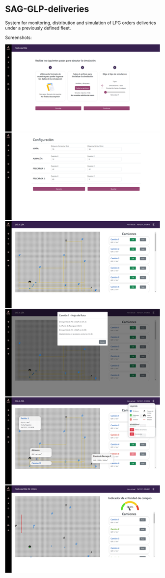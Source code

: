 # SAG-GLP-deliveries
System for monitoring, distribution and simulation of LPG orders deliveries under a previously defined fleet.

Screenshots:

![1](1.png)
![2](2.png)
![3](3.png)
![4](4.png)
![5](5.png)
![6](6.png)
